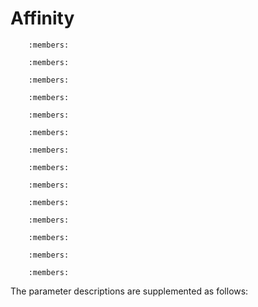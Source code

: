 # Affinity

```{doxygenclass} YR::Affinity
    :members:
```

```{doxygenclass} YR::LabelOperator
    :members:
```

```{doxygenclass} YR::ResourcePreferredAffinity
    :members:
```

```{doxygenclass} YR::InstancePreferredAffinity
    :members:
```

```{doxygenclass} YR::ResourceRequiredAffinity
    :members:
```

```{doxygenclass} YR::InstanceRequiredAffinity
    :members:
```

```{doxygenclass} YR::ResourcePreferredAntiAffinity
    :members:
```

```{doxygenclass} YR::InstancePreferredAntiAffinity
    :members:
```

```{doxygenclass} YR::ResourceRequiredAntiAffinity
    :members:
```

```{doxygenclass} YR::InstanceRequiredAntiAffinity
    :members:
```

```{doxygenclass} YR::LabelInOperator
    :members:
```

```{doxygenclass} YR::LabelNotInOperator
    :members:
```

```{doxygenclass} YR::LabelExistsOperator
    :members:
```

```{doxygenclass} YR::LabelDoesNotExistOperator
    :members:
```

The parameter descriptions are supplemented as follows:

```{doxygenvariable} YR::RESOURCE
```

```{doxygenvariable} YR::INSTANCE
```

```{doxygenvariable} YR::PREFERRED
```

```{doxygenvariable} YR::PREFERRED_ANTI
```

```{doxygenvariable} YR::REQUIRED
```

```{doxygenvariable} YR::REQUIRED_ANTI
```

```{doxygenvariable} YR::LABEL_IN
```

```{doxygenvariable} YR::LABEL_NOT_IN
```

```{doxygenvariable} YR::LABEL_EXISTS
```

```{doxygenvariable} YR::LABEL_DOES_NOT_EXIST
```